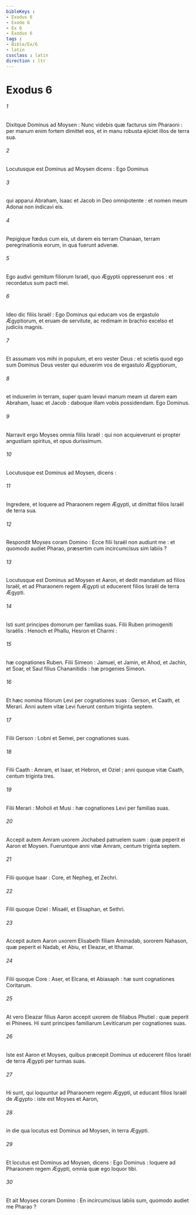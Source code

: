 ```yaml
---
bibleKeys : 
- Exodus 6
- Exode 6
- Ex 6
- Exodus 6
tags : 
- Bible/Ex/6
- latin
cssclass : latin
direction : ltr
---
```


# Exodus 6

###### 1
Dixitque Dominus ad Moysen : Nunc videbis quæ facturus sim Pharaoni : per manum enim fortem dimittet eos, et in manu robusta ejiciet illos de terra sua.
###### 2
Locutusque est Dominus ad Moysen dicens : Ego Dominus
###### 3
qui apparui Abraham, Isaac et Jacob in Deo omnipotente : et nomen meum Adonai non indicavi eis.
###### 4
Pepigique fœdus cum eis, ut darem eis terram Chanaan, terram peregrinationis eorum, in qua fuerunt advenæ.
###### 5
Ego audivi gemitum filiorum Israël, quo Ægyptii oppresserunt eos : et recordatus sum pacti mei.
###### 6
Ideo dic filiis Israël : Ego Dominus qui educam vos de ergastulo Ægyptiorum, et eruam de servitute, ac redimam in brachio excelso et judiciis magnis.
###### 7
Et assumam vos mihi in populum, et ero vester Deus : et scietis quod ego sum Dominus Deus vester qui eduxerim vos de ergastulo Ægyptiorum,
###### 8
et induxerim in terram, super quam levavi manum meam ut darem eam Abraham, Isaac et Jacob : daboque illam vobis possidendam. Ego Dominus.
###### 9
Narravit ergo Moyses omnia filiis Israël : qui non acquieverunt ei propter angustiam spiritus, et opus durissimum.
###### 10
Locutusque est Dominus ad Moysen, dicens :
###### 11
Ingredere, et loquere ad Pharaonem regem Ægypti, ut dimittat filios Israël de terra sua.
###### 12
Respondit Moyses coram Domino : Ecce filii Israël non audiunt me : et quomodo audiet Pharao, præsertim cum incircumcisus sim labiis ?
###### 13
Locutusque est Dominus ad Moysen et Aaron, et dedit mandatum ad filios Israël, et ad Pharaonem regem Ægypti ut educerent filios Israël de terra Ægypti.
###### 14
Isti sunt principes domorum per familias suas. Filii Ruben primogeniti Israëlis : Henoch et Phallu, Hesron et Charmi :
###### 15
hæ cognationes Ruben. Filii Simeon : Jamuel, et Jamin, et Ahod, et Jachin, et Soar, et Saul filius Chananitidis : hæ progenies Simeon.
###### 16
Et hæc nomina filiorum Levi per cognationes suas : Gerson, et Caath, et Merari. Anni autem vitæ Levi fuerunt centum triginta septem.
###### 17
Filii Gerson : Lobni et Semei, per cognationes suas.
###### 18
Filii Caath : Amram, et Isaar, et Hebron, et Oziel ; anni quoque vitæ Caath, centum triginta tres.
###### 19
Filii Merari : Moholi et Musi : hæ cognationes Levi per familias suas.
###### 20
Accepit autem Amram uxorem Jochabed patruelem suam : quæ peperit ei Aaron et Moysen. Fueruntque anni vitæ Amram, centum triginta septem.
###### 21
Filii quoque Isaar : Core, et Nepheg, et Zechri.
###### 22
Filii quoque Oziel : Misaël, et Elisaphan, et Sethri.
###### 23
Accepit autem Aaron uxorem Elisabeth filiam Aminadab, sororem Nahason, quæ peperit ei Nadab, et Abiu, et Eleazar, et Ithamar.
###### 24
Filii quoque Core : Aser, et Elcana, et Abiasaph : hæ sunt cognationes Coritarum.
###### 25
At vero Eleazar filius Aaron accepit uxorem de filiabus Phutiel : quæ peperit ei Phinees. Hi sunt principes familiarum Leviticarum per cognationes suas.
###### 26
Iste est Aaron et Moyses, quibus præcepit Dominus ut educerent filios Israël de terra Ægypti per turmas suas.
###### 27
Hi sunt, qui loquuntur ad Pharaonem regem Ægypti, ut educant filios Israël de Ægypto : iste est Moyses et Aaron,
###### 28
in die qua locutus est Dominus ad Moysen, in terra Ægypti.
###### 29
Et locutus est Dominus ad Moysen, dicens : Ego Dominus : loquere ad Pharaonem regem Ægypti, omnia quæ ego loquor tibi.
###### 30
Et ait Moyses coram Domino : En incircumcisus labiis sum, quomodo audiet me Pharao ?
